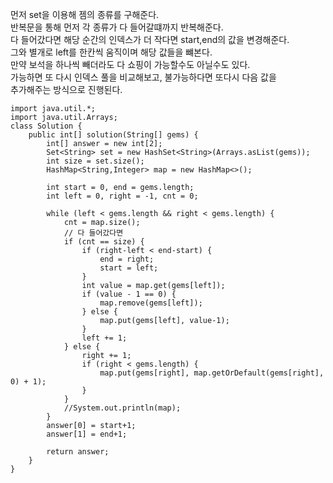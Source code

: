 먼저 set을 이용해 젬의 종류를 구해준다.   
반복문을 통해 먼저 각 종류가 다 들어갈떄까지 반복해준다.   
다 들어갔다면 해당 순간의 인덱스가 더 작다면 start,end의 값을 변경해준다.   
그와 별개로 left를 한칸씩 움직이며 해당 값들을 뺴본다.   
만약 보석을 하나씩 빼더라도 다 쇼핑이 가능할수도 아닐수도 있다.   
가능하면 또 다시 인덱스 풀을 비교해보고, 불가능하다면 또다시 다음 값을    
추가해주는 방식으로 진행된다.   
```
import java.util.*;
import java.util.Arrays;
class Solution {
    public int[] solution(String[] gems) {
        int[] answer = new int[2];
        Set<String> set = new HashSet<String>(Arrays.asList(gems));
        int size = set.size();
        HashMap<String,Integer> map = new HashMap<>();
        
        int start = 0, end = gems.length;
        int left = 0, right = -1, cnt = 0;
        
        while (left < gems.length && right < gems.length) {
            cnt = map.size();
            // 다 들어갔다면
            if (cnt == size) {
                if (right-left < end-start) {
                    end = right;
                    start = left;
                }
                int value = map.get(gems[left]);
                if (value - 1 == 0) {
                    map.remove(gems[left]);
                } else {
                    map.put(gems[left], value-1);
                }
                left += 1;
            } else {
                right += 1;
                if (right < gems.length) {
                    map.put(gems[right], map.getOrDefault(gems[right], 0) + 1);
                }
            }
            //System.out.println(map);
        }
        answer[0] = start+1;
        answer[1] = end+1;
        
        return answer;
    }
}
```
